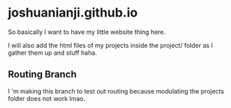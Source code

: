 # joshuanianji.github.io

So basically I want to have my little website thing here.

I will also add the html files of my projects inside the project/ folder as I gather them up and stuff haha. 

## Routing Branch

I 'm making this branch to test out routing because modulating the projects folder does not work lmao.
